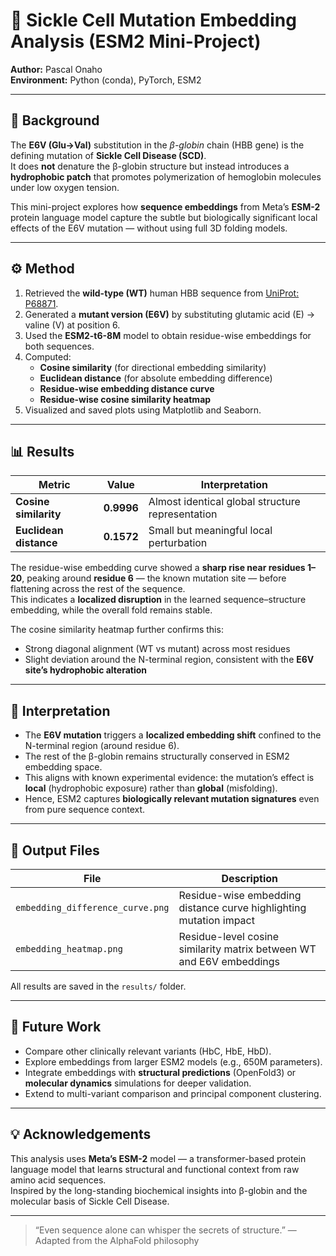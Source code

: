 # 🧬 Sickle Cell Mutation Embedding Analysis (ESM2 Mini-Project)

**Author:** Pascal Onaho  
**Environment:** Python (conda), PyTorch, ESM2  

---

## 🧩 Background

The **E6V (Glu→Val)** substitution in the *β-globin* chain (HBB gene) is the defining mutation of **Sickle Cell Disease (SCD)**.  
It does **not** denature the β-globin structure but instead introduces a **hydrophobic patch** that promotes polymerization of hemoglobin molecules under low oxygen tension.

This mini-project explores how **sequence embeddings** from Meta’s **ESM-2** protein language model capture the subtle but biologically significant local effects of the E6V mutation — without using full 3D folding models.

---

## ⚙️ Method

1. Retrieved the **wild-type (WT)** human HBB sequence from [UniProt: P68871](https://www.uniprot.org/uniprot/P68871).  
2. Generated a **mutant version (E6V)** by substituting glutamic acid (E) → valine (V) at position 6.  
3. Used the **ESM2-t6-8M** model to obtain residue-wise embeddings for both sequences.  
4. Computed:
   - **Cosine similarity** (for directional embedding similarity)  
   - **Euclidean distance** (for absolute embedding difference)  
   - **Residue-wise embedding distance curve**  
   - **Residue-wise cosine similarity heatmap**
5. Visualized and saved plots using Matplotlib and Seaborn.

---

## 📊 Results

| Metric | Value | Interpretation |
|--------|--------|----------------|
| **Cosine similarity** | **0.9996** | Almost identical global structure representation |
| **Euclidean distance** | **0.1572** | Small but meaningful local perturbation |

The residue-wise embedding curve showed a **sharp rise near residues 1–20**, peaking around **residue 6** — the known mutation site — before flattening across the rest of the sequence.  
This indicates a **localized disruption** in the learned sequence–structure embedding, while the overall fold remains stable.

The cosine similarity heatmap further confirms this:  
- Strong diagonal alignment (WT vs mutant) across most residues  
- Slight deviation around the N-terminal region, consistent with the **E6V site’s hydrophobic alteration**

---

## 🧠 Interpretation

- The **E6V mutation** triggers a **localized embedding shift** confined to the N-terminal region (around residue 6).  
- The rest of the β-globin remains structurally conserved in ESM2 embedding space.  
- This aligns with known experimental evidence: the mutation’s effect is **local** (hydrophobic exposure) rather than **global** (misfolding).  
- Hence, ESM2 captures **biologically relevant mutation signatures** even from pure sequence context.

---

## 📁 Output Files

| File | Description |
|------|--------------|
| `embedding_difference_curve.png` | Residue-wise embedding distance curve highlighting mutation impact |
| `embedding_heatmap.png` | Residue-level cosine similarity matrix between WT and E6V embeddings |

All results are saved in the `results/` folder.

---

## 🚀 Future Work

- Compare other clinically relevant variants (HbC, HbE, HbD).  
- Explore embeddings from larger ESM2 models (e.g., 650M parameters).  
- Integrate embeddings with **structural predictions** (OpenFold3) or **molecular dynamics** simulations for deeper validation.  
- Extend to multi-variant comparison and principal component clustering.

---

## 💡 Acknowledgements

This analysis uses **Meta’s ESM-2** model — a transformer-based protein language model that learns structural and functional context from raw amino acid sequences.  
Inspired by the long-standing biochemical insights into β-globin and the molecular basis of Sickle Cell Disease.

---

> “Even sequence alone can whisper the secrets of structure.” — Adapted from the AlphaFold philosophy
